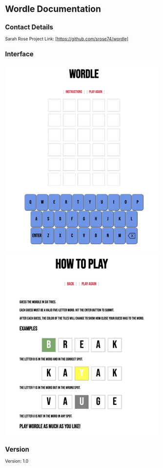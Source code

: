 # Wordle Documentation

## Contact Details

Sarah Rose
Project Link: [https://github.com/srose74/wordle]

## Interface

![Wordle Interface](/images/Wordle-interface.jpg)
![Wordle Instructions](/images/Wordle-instructions.jpg)

## Version

Version: 1.0
